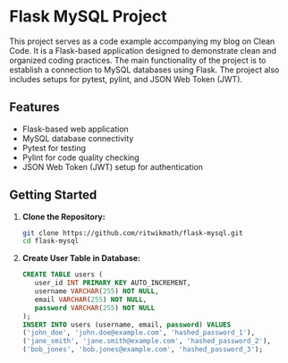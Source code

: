 # Flask MySQL Project

This project serves as a code example accompanying my blog on Clean Code. It is a Flask-based application designed to demonstrate clean and organized coding practices. The main functionality of the project is to establish a connection to MySQL databases using Flask. The project also includes setups for pytest, pylint, and JSON Web Token (JWT).

## Features

- Flask-based web application
- MySQL database connectivity
- Pytest for testing
- Pylint for code quality checking
- JSON Web Token (JWT) setup for authentication

## Getting Started

1. **Clone the Repository:**
   ```bash
   git clone https://github.com/ritwikmath/flask-mysql.git
   cd flask-mysql

2. **Create User Table in Database:**
   ```sql
   CREATE TABLE users (
      user_id INT PRIMARY KEY AUTO_INCREMENT,
      username VARCHAR(255) NOT NULL,
      email VARCHAR(255) NOT NULL,
      password VARCHAR(255) NOT NULL
   );
   INSERT INTO users (username, email, password) VALUES
   ('john_doe', 'john.doe@example.com', 'hashed_password_1'),
   ('jane_smith', 'jane.smith@example.com', 'hashed_password_2'),
   ('bob_jones', 'bob.jones@example.com', 'hashed_password_3');
   ```